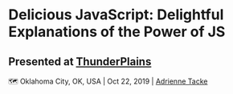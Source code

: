 # Delicious JavaScript: Delightful Explanations of the Power of JS

## Presented at [ThunderPlains](https://2019.thunderplainsconf.com/)

🗺 Oklahoma City, OK, USA | Oct 22, 2019 | [Adrienne Tacke](https://blog.adrienne.io/speaking)